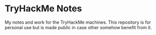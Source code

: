 # TryHackMe Notes

My notes and work for the TryHackMe machines. This repository is for personal use but is made public in case other somehow benefit from it.
